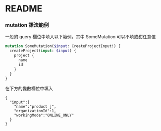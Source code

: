 # README


### mutation 語法範例

一般的 query 欄位中填入以下範例，其中 SomeMutation 可以不填或甜任意值
```graphql
mutation SomeMutation($input: CreateProjectInput!) {
  createProject(input: $input) {
    project {
      name
      id
    }
  }
}
```

在下方的變數欄位中填入

```grqphql
{
  "input":{
    "name":"product j",
    "organizationId":1,
    "workingMode":"ONLINE_ONLY"
  }
}
```

### 